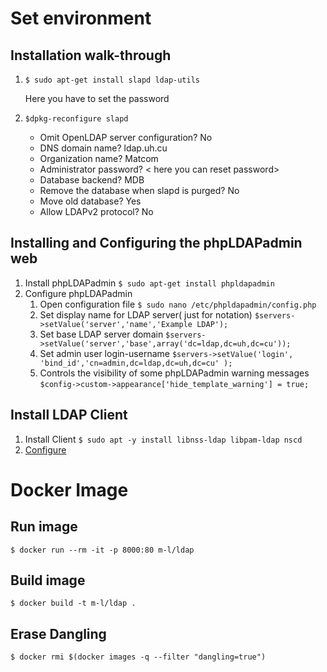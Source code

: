 # Set environment

## Installation walk-through

1.	`$ sudo apt-get install slapd ldap-utils`

	Here you have to set the password
	
2. `$dpkg-reconfigure slapd`
   
	- Omit OpenLDAP server configuration? No
	- DNS domain name? ldap.uh.cu
	- Organization name? Matcom
	- Administrator password? < here you can reset password>
	- Database backend? MDB
	- Remove the database when slapd is purged? No
	- Move old database? Yes
	- Allow LDAPv2 protocol? No

## Installing and Configuring the phpLDAPadmin web

1. Install phpLDAPadmin  `$ sudo apt-get install phpldapadmin`
2. Configure phpLDAPadmin
	1. Open configuration file `$ sudo nano /etc/phpldapadmin/config.php`
	2. Set display name for LDAP server( just for notation) `$servers->setValue('server','name','Example LDAP');`
	3. Set base LDAP server domain `$servers->setValue('server','base',array('dc=ldap,dc=uh,dc=cu'));`
	4. Set admin user login-username `$servers->setValue('login', 'bind_id','cn=admin,dc=ldap,dc=uh,dc=cu' );`
	5. Controls the visibility of some phpLDAPadmin warning messages `$config->custom->appearance['hide_template_warning'] = true;`

## Install LDAP Client

1. Install Client `$ sudo apt -y install libnss-ldap libpam-ldap nscd`
2. [Configure](file:///home/lian/Tesis%20Doc/PAM/Configure%20LDAP%20Client%20on%20Ubuntu%2016.04%20_%20Debian%208%20-%20ITzGeek.html)


# Docker Image

## Run image

`$ docker run --rm -it -p 8000:80 m-l/ldap`

## Build image

`$ docker build -t m-l/ldap .`

## Erase Dangling

`$ docker rmi $(docker images -q --filter "dangling=true")`